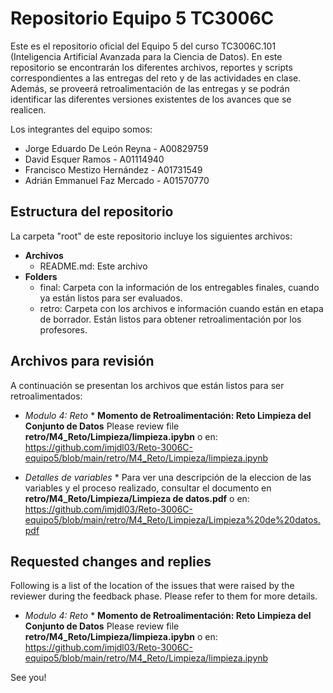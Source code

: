 # Repositorio Equipo 5 TC3006C
Este es el repositorio oficial del Equipo 5 del curso TC3006C.101 (Inteligencia Artificial Avanzada para la Ciencia de Datos). En este repositorio se encontrarán los diferentes archivos, reportes y scripts correspondientes a las entregas del reto y de las actividades en clase. Además, se proveerá retroalimentación de las entregas y se podrán identificar las diferentes versiones existentes de los avances que se realicen. 

Los integrantes del equipo somos:
* Jorge Eduardo De León Reyna - A00829759
* David Esquer Ramos - A01114940
* Francisco Mestizo Hernández - A01731549
* Adrián Emmanuel Faz Mercado - A01570770

## Estructura del repositorio
La carpeta "root" de este repositorio incluye los siguientes archivos:

* **Archivos**
  * README.md: Este archivo 
* **Folders**
  * final: Carpeta con la información de los entregables finales, cuando ya están listos para ser evaluados.
  * retro: Carpeta con los archivos e información cuando están en etapa de borrador. Están listos para obtener retroalimentación por los profesores.

## Archivos para revisión
A continuación se presentan los archivos que están listos para ser retroalimentados: 

* *Modulo 4: Reto*
		* **Momento de Retroalimentación: Reto Limpieza del Conjunto de Datos** Please review file **retro/M4_Reto/Limpieza/limpieza.ipybn** o en: 
		https://github.com/imjdl03/Reto-3006C-equipo5/blob/main/retro/M4_Reto/Limpieza/limpieza.ipynb
  
* *Detalles de variables*
		* Para ver una descripción de la eleccion de las variables y el proceso realizado, consultar el documento en **retro/M4_Reto/Limpieza/Limpieza de datos.pdf** o en: 
  		https://github.com/imjdl03/Reto-3006C-equipo5/blob/main/retro/M4_Reto/Limpieza/Limpieza%20de%20datos.pdf
		
  

## Requested changes and replies
Following is a list of the location of the issues that were raised by the reviewer during the feedback phase. Please refer to them for more details.

* *Modulo 4: Reto*
		* **Momento de Retroalimentación: Reto Limpieza del Conjunto de Datos** Please review file **retro/M4_Reto/Limpieza/limpieza.ipybn** o en: 
		https://github.com/imjdl03/Reto-3006C-equipo5/blob/main/retro/M4_Reto/Limpieza/limpieza.ipynb
		

See you!
